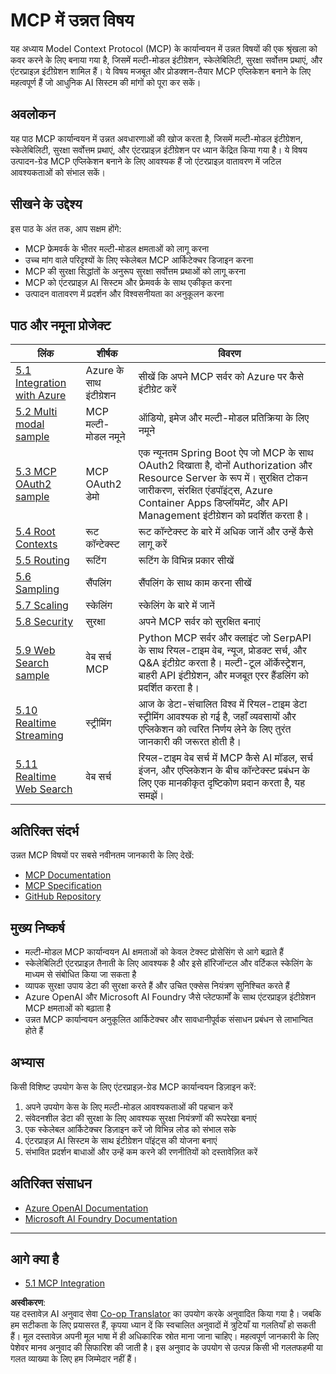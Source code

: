 <!--
CO_OP_TRANSLATOR_METADATA:
{
  "original_hash": "b1cffc51b82049ac3d5e88db0ff4a0a1",
  "translation_date": "2025-06-12T22:07:42+00:00",
  "source_file": "05-AdvancedTopics/README.md",
  "language_code": "hi"
}
-->
# MCP में उन्नत विषय

यह अध्याय Model Context Protocol (MCP) के कार्यान्वयन में उन्नत विषयों की एक श्रृंखला को कवर करने के लिए बनाया गया है, जिसमें मल्टी-मोडल इंटीग्रेशन, स्केलेबिलिटी, सुरक्षा सर्वोत्तम प्रथाएं, और एंटरप्राइज़ इंटीग्रेशन शामिल हैं। ये विषय मजबूत और प्रोडक्शन-तैयार MCP एप्लिकेशन बनाने के लिए महत्वपूर्ण हैं जो आधुनिक AI सिस्टम की मांगों को पूरा कर सकें।

## अवलोकन

यह पाठ MCP कार्यान्वयन में उन्नत अवधारणाओं की खोज करता है, जिसमें मल्टी-मोडल इंटीग्रेशन, स्केलेबिलिटी, सुरक्षा सर्वोत्तम प्रथाएं, और एंटरप्राइज़ इंटीग्रेशन पर ध्यान केंद्रित किया गया है। ये विषय उत्पादन-ग्रेड MCP एप्लिकेशन बनाने के लिए आवश्यक हैं जो एंटरप्राइज़ वातावरण में जटिल आवश्यकताओं को संभाल सकें।

## सीखने के उद्देश्य

इस पाठ के अंत तक, आप सक्षम होंगे:

- MCP फ्रेमवर्क के भीतर मल्टी-मोडल क्षमताओं को लागू करना
- उच्च मांग वाले परिदृश्यों के लिए स्केलेबल MCP आर्किटेक्चर डिजाइन करना
- MCP की सुरक्षा सिद्धांतों के अनुरूप सुरक्षा सर्वोत्तम प्रथाओं को लागू करना
- MCP को एंटरप्राइज़ AI सिस्टम और फ्रेमवर्क के साथ एकीकृत करना
- उत्पादन वातावरण में प्रदर्शन और विश्वसनीयता का अनुकूलन करना

## पाठ और नमूना प्रोजेक्ट

| लिंक | शीर्षक | विवरण |
|------|-------|-------------|
| [5.1 Integration with Azure](./mcp-integration/README.md) | Azure के साथ इंटीग्रेशन | सीखें कि अपने MCP सर्वर को Azure पर कैसे इंटीग्रेट करें |
| [5.2 Multi modal sample](./mcp-multi-modality/README.md) | MCP मल्टी-मोडल नमूने | ऑडियो, इमेज और मल्टी-मोडल प्रतिक्रिया के लिए नमूने |
| [5.3 MCP OAuth2 sample](../../../05-AdvancedTopics/mcp-oauth2-demo) | MCP OAuth2 डेमो | एक न्यूनतम Spring Boot ऐप जो MCP के साथ OAuth2 दिखाता है, दोनों Authorization और Resource Server के रूप में। सुरक्षित टोकन जारीकरण, संरक्षित एंडपॉइंट्स, Azure Container Apps डिप्लॉयमेंट, और API Management इंटीग्रेशन को प्रदर्शित करता है। |
| [5.4 Root Contexts](./mcp-root-contexts/README.md) | रूट कॉन्टेक्स्ट | रूट कॉन्टेक्स्ट के बारे में अधिक जानें और उन्हें कैसे लागू करें |
| [5.5 Routing](./mcp-routing/README.md) | रूटिंग | रूटिंग के विभिन्न प्रकार सीखें |
| [5.6 Sampling](./mcp-sampling/README.md) | सैंपलिंग | सैंपलिंग के साथ काम करना सीखें |
| [5.7 Scaling](./mcp-scaling/README.md) | स्केलिंग | स्केलिंग के बारे में जानें |
| [5.8 Security](./mcp-security/README.md) | सुरक्षा | अपने MCP सर्वर को सुरक्षित बनाएं |
| [5.9 Web Search sample](./web-search-mcp/README.md) | वेब सर्च MCP | Python MCP सर्वर और क्लाइंट जो SerpAPI के साथ रियल-टाइम वेब, न्यूज, प्रोडक्ट सर्च, और Q&A इंटीग्रेट करता है। मल्टी-टूल ऑर्केस्ट्रेशन, बाहरी API इंटीग्रेशन, और मजबूत एरर हैंडलिंग को प्रदर्शित करता है। |
| [5.10 Realtime Streaming](./mcp-realtimestreaming/README.md) | स्ट्रीमिंग | आज के डेटा-संचालित विश्व में रियल-टाइम डेटा स्ट्रीमिंग आवश्यक हो गई है, जहाँ व्यवसायों और एप्लिकेशन को त्वरित निर्णय लेने के लिए तुरंत जानकारी की जरूरत होती है। |
| [5.11 Realtime Web Search](./mcp-realtimesearch/README.md) | वेब सर्च | रियल-टाइम वेब सर्च में MCP कैसे AI मॉडल, सर्च इंजन, और एप्लिकेशन के बीच कॉन्टेक्स्ट प्रबंधन के लिए एक मानकीकृत दृष्टिकोण प्रदान करता है, यह समझें। |

## अतिरिक्त संदर्भ

उन्नत MCP विषयों पर सबसे नवीनतम जानकारी के लिए देखें:
- [MCP Documentation](https://modelcontextprotocol.io/)
- [MCP Specification](https://spec.modelcontextprotocol.io/)
- [GitHub Repository](https://github.com/modelcontextprotocol)

## मुख्य निष्कर्ष

- मल्टी-मोडल MCP कार्यान्वयन AI क्षमताओं को केवल टेक्स्ट प्रोसेसिंग से आगे बढ़ाते हैं
- स्केलेबिलिटी एंटरप्राइज़ तैनाती के लिए आवश्यक है और इसे हॉरिजॉन्टल और वर्टिकल स्केलिंग के माध्यम से संबोधित किया जा सकता है
- व्यापक सुरक्षा उपाय डेटा की सुरक्षा करते हैं और उचित एक्सेस नियंत्रण सुनिश्चित करते हैं
- Azure OpenAI और Microsoft AI Foundry जैसे प्लेटफार्मों के साथ एंटरप्राइज़ इंटीग्रेशन MCP क्षमताओं को बढ़ाता है
- उन्नत MCP कार्यान्वयन अनुकूलित आर्किटेक्चर और सावधानीपूर्वक संसाधन प्रबंधन से लाभान्वित होते हैं

## अभ्यास

किसी विशिष्ट उपयोग केस के लिए एंटरप्राइज़-ग्रेड MCP कार्यान्वयन डिज़ाइन करें:

1. अपने उपयोग केस के लिए मल्टी-मोडल आवश्यकताओं की पहचान करें
2. संवेदनशील डेटा की सुरक्षा के लिए आवश्यक सुरक्षा नियंत्रणों की रूपरेखा बनाएं
3. एक स्केलेबल आर्किटेक्चर डिज़ाइन करें जो विभिन्न लोड को संभाल सके
4. एंटरप्राइज़ AI सिस्टम के साथ इंटीग्रेशन पॉइंट्स की योजना बनाएं
5. संभावित प्रदर्शन बाधाओं और उन्हें कम करने की रणनीतियों को दस्तावेज़ित करें

## अतिरिक्त संसाधन

- [Azure OpenAI Documentation](https://learn.microsoft.com/en-us/azure/ai-services/openai/)
- [Microsoft AI Foundry Documentation](https://learn.microsoft.com/en-us/ai-services/)

---

## आगे क्या है

- [5.1 MCP Integration](./mcp-integration/README.md)

**अस्वीकरण**:  
यह दस्तावेज़ AI अनुवाद सेवा [Co-op Translator](https://github.com/Azure/co-op-translator) का उपयोग करके अनुवादित किया गया है। जबकि हम सटीकता के लिए प्रयासरत हैं, कृपया ध्यान दें कि स्वचालित अनुवादों में त्रुटियाँ या गलतियाँ हो सकती हैं। मूल दस्तावेज़ अपनी मूल भाषा में ही अधिकारिक स्रोत माना जाना चाहिए। महत्वपूर्ण जानकारी के लिए पेशेवर मानव अनुवाद की सिफारिश की जाती है। इस अनुवाद के उपयोग से उत्पन्न किसी भी गलतफहमी या गलत व्याख्या के लिए हम जिम्मेदार नहीं हैं।